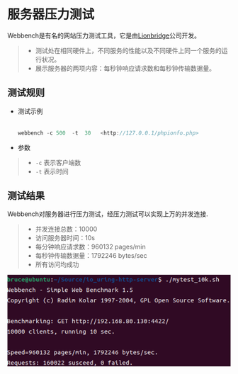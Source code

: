 
服务器压力测试
===============

Webbench是有名的网站压力测试工具，它是由[Lionbridge](http://www.lionbridge.com)公司开发。

> * 测试处在相同硬件上，不同服务的性能以及不同硬件上同一个服务的运行状况。
> * 展示服务器的两项内容：每秒钟响应请求数和每秒钟传输数据量。

测试规则
------------

* 测试示例

    ```C++

    webbench -c 500  -t  30   <http://127.0.0.1/phpionfo.php>
    ```

* 参数

> * `-c` 表示客户端数
> * `-t` 表示时间

测试结果
---------

Webbench对服务器进行压力测试，经压力测试可以实现上万的并发连接.

> * 并发连接总数：10000
> * 访问服务器时间：10s
> * 每分钟响应请求数：960132 pages/min
> * 每秒钟传输数据量：1792246 bytes/sec
> * 所有访问均成功

![结果](res.png)
